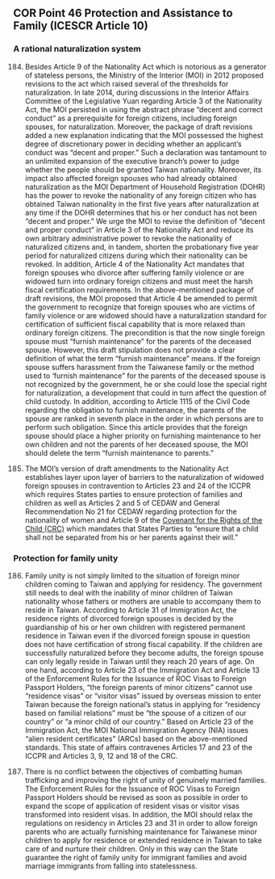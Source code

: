 ## COR Point 46 Protection and Assistance to Family (ICESCR Article 10)

### A rational naturalization system

<ol start="184">
  <li><p>Besides Article 9 of the Nationality Act which is notorious as a generator of stateless persons, the Ministry of the Interior (MOI) in 2012 proposed revisions to the act which raised several of the thresholds for naturalization. In late 2014, during discussions in the Interior Affairs Committee of the Legislative Yuan regarding Article 3 of the Nationality Act, the MOI persisted in using the abstract phrase “decent and correct conduct” as a prerequisite for foreign citizens, including foreign spouses, for naturalization. Moreover, the package of draft revisions added a new explanation indicating that the MOI possessed the highest degree of discretionary power in deciding whether an applicant’s conduct was “decent and proper.” Such a declaration was tantamount to an unlimited expansion of the executive branch’s power to judge whether the people should be granted Taiwan nationality. Moreover, its impact also affected foreign spouses who had already obtained naturalization as the MOI Department of Household Registration (DOHR) has the power to revoke the nationality of any foreign citizen who has obtained Taiwan nationality in the first five years after naturalization at any time if the DOHR determines that his or her conduct has not been “decent and proper.” We urge the MOI to revise the definition of “decent and proper conduct” in Article 3 of the Nationality Act and reduce its own arbitrary administrative power to revoke the nationality of naturalized citizens and, in tandem, shorten the probationary five year period for naturalized citizens during which their nationality can be revoked. In addition, Article 4 of the Nationality Act mandates that foreign spouses who divorce after suffering family violence or are widowed turn into ordinary foreign citizens and must meet the harsh fiscal certification requirements. In the above-mentioned package of draft revisions, the MOI proposed that Article 4 be amended to permit the government to recognize that foreign spouses who are victims of family violence or are widowed should have a naturalization standard for certification of sufficient fiscal capability that is more relaxed than ordinary foreign citizens. The precondition is that the now single foreign spouse must “furnish maintenance” for the parents of the deceased spouse. However, this draft stipulation does not provide a clear definition of what the term “furnish maintenance” means. If the foreign spouse suffers harassment from the Taiwanese family or the method used to ‘furnish maintenance” for the parents of the deceased spouse is not recognized by the government, he or she could lose the special right for naturalization, a development that could in turn affect the question of child custody. In addition, according to Article 1115 of the Civil Code regarding the obligation to furnish maintenance, the parents of the spouse are ranked in seventh place in the order in which persons are to perform such obligation. Since this article provides that the foreign spouse should place a higher priority on furnishing maintenance to her own children and not the parents of her deceased spouse, the MOI should delete the term “furnish maintenance to parents.”</p></li>

  <li><p>The MOI’s version of draft amendments to the Nationality Act establishes layer upon layer of barriers to the naturalization of widowed foreign spouses in contravention to Articles 23 and 24 of the ICCPR which requires States parties to ensure protection of families and children as well as Articles 2 and 5 of CEDAW and General Recommendation No 21 for CEDAW regarding protection for the nationality of women and Article 9 of the <a href="http://www.ohchr.org/en/professionalinterest/pages/crc.aspx" target="_blank">Covenant for the Rights of the Child (CRC)</a> which mandates that States Parties to “ensure that a child shall not be separated from his or her parents against their will.”</p></li>
</ol>

### Protection for family unity

<ol start="186">
  <li><p>Family unity is not simply limited to the situation of foreign minor children coming to Taiwan and applying for residency. The government still needs to deal with the inability of minor children of Taiwan nationality whose fathers or mothers are unable to accompany them to reside in Taiwan. According to Article 31 of Immigration Act, the residence rights of divorced foreign spouses is decided by the guardianship of his or her own children with registered permanent residence in Taiwan even if the divorced foreign spouse in question does not have certification of strong fiscal capability. If the children are successfully naturalized before they become adults, the foreign spouse can only legally reside in Taiwan until they reach 20 years of age. On one hand, according to Article 23 of the Immigration Act and Article 13 of the Enforcement Rules for the Issuance of ROC Visas to Foreign Passport Holders, “the foreign parents of minor citizens” cannot use “residence visas” or “visitor visas” issued by overseas mission to enter Taiwan because the foreign national’s status in applying for “residency based on familial relations” must be “the spouse of a citizen of our country” or “a minor child of our country.” Based on Article 23 of the Immigration Act, the MOI National Immigration Agency (NIA) issues “alien resident certificates” (ARCs) based on the above-mentioned standards. This state of affairs contravenes Articles 17 and 23 of the ICCPR and Articles 3, 9, 12 and 18 of the CRC.</p></li>

  <li><p>There is no conflict between the objectives of combatting human trafficking and improving the right of unity of genuinely married families. The Enforcement Rules for the Issuance of ROC Visas to Foreign Passport Holders should be revised as soon as possible in order to expand the scope of application of resident visas or visitor visas transformed into resident visas. In addition, the MOI should relax the regulations on residency in Articles 23 and 31 in order to allow foreign parents who are actually furnishing maintenance for Taiwanese minor children to apply for residence or extended residence in Taiwan to take care of and nurture their children. Only in this way can the State guarantee the right of family unity for immigrant families and avoid marriage immigrants from falling into statelessness.</p></li>
</ol>
